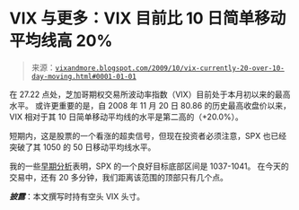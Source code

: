 <!--yml

类别：未分类

日期：2024 年 05 月 18 日 17:24:32

-->

# VIX 与更多：VIX 目前比 10 日简单移动平均线高 20%

> 来源：[`vixandmore.blogspot.com/2009/10/vix-currently-20-over-10-day-moving.html#0001-01-01`](http://vixandmore.blogspot.com/2009/10/vix-currently-20-over-10-day-moving.html#0001-01-01)

在 27.22 点处，芝加哥期权交易所波动率指数（VIX）目前处于本月初以来的最高水平。 或许更重要的是，自 2008 年 11 月 20 日 80.86 的历史最高收盘价以来，VIX 相对于其 10 日简单移动平均线的水平是第二高的（+20.0%）。

短期内，这是股票的一个看涨的超卖信号，但现在投资者必须注意，SPX 也已经突破了其 1050 的 50 日移动平均线水平。

我的一些[早期分析](http://vixandmore.blogspot.com/2009/10/does-pullback-have-legs.html)表明，SPX 的一个良好目标底部区间是 1037-1041。 在今天的交易中，还有 20 多分钟，我们距离该范围的顶部只有几个点。

***披露***：本文撰写时持有空头 VIX 头寸。
